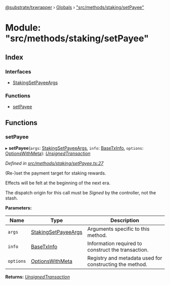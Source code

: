 [@substrate/txwrapper](../README.md) › [Globals](../globals.md) › ["src/methods/staking/setPayee"](_src_methods_staking_setpayee_.md)

# Module: "src/methods/staking/setPayee"

## Index

### Interfaces

* [StakingSetPayeeArgs](../interfaces/_src_methods_staking_setpayee_.stakingsetpayeeargs.md)

### Functions

* [setPayee](_src_methods_staking_setpayee_.md#setpayee)

## Functions

###  setPayee

▸ **setPayee**(`args`: [StakingSetPayeeArgs](../interfaces/_src_methods_staking_setpayee_.stakingsetpayeeargs.md), `info`: [BaseTxInfo](../interfaces/_src_util_types_.basetxinfo.md), `options`: [OptionsWithMeta](../interfaces/_src_util_types_.optionswithmeta.md)): *[UnsignedTransaction](../interfaces/_src_util_types_.unsignedtransaction.md)*

*Defined in [src/methods/staking/setPayee.ts:27](https://github.com/paritytech/txwrapper/blob/2e195b6/src/methods/staking/setPayee.ts#L27)*

(Re-)set the payment target for staking rewards.

Effects will be felt at the beginning of the next era.

 The dispatch origin for this call must be _Signed_ by the controller, not the stash.

**Parameters:**

Name | Type | Description |
------ | ------ | ------ |
`args` | [StakingSetPayeeArgs](../interfaces/_src_methods_staking_setpayee_.stakingsetpayeeargs.md) | Arguments specific to this method. |
`info` | [BaseTxInfo](../interfaces/_src_util_types_.basetxinfo.md) | Information required to construct the transaction. |
`options` | [OptionsWithMeta](../interfaces/_src_util_types_.optionswithmeta.md) | Registry and metadata used for constructing the method.  |

**Returns:** *[UnsignedTransaction](../interfaces/_src_util_types_.unsignedtransaction.md)*

